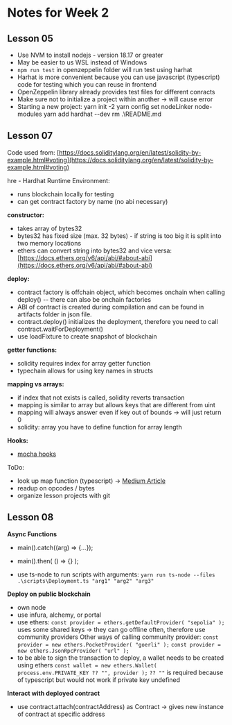 # Notes for Week 2 #
## Lesson 05
- Use NVM to install nodejs - version 18.17 or greater
- May be easier to us WSL instead of Windows
- `npm run test` in openzeppelin folder will run test using harhat 
- Harhat is more convenient because you can use javascript (typescript) code for testing which you can reuse in frontend
- OpenZeppelin library already provides test files for different conracts
- Make sure not to initialize a project within another -> will cause error
- Starting a new project:
    yarn init -2
    yarn config set nodeLinker node-modules
    yarn add hardhat --dev
    rm .\README.md

## Lesson 07
Code used from: [https://docs.soliditylang.org/en/latest/solidity-by-example.html#voting](https://docs.soliditylang.org/en/latest/solidity-by-example.html#voting)

hre - Hardhat Runtime Environment:
- runs blockchain locally for testing
- can get contract factory by name (no abi necessary)

**constructor:**
- takes array of bytes32
- bytes32 has fixed size (max. 32 bytes) - if string is too big it is split into two memory locations
- ethers can convert string into bytes32 and vice versa: [https://docs.ethers.org/v6/api/abi/#about-abi](https://docs.ethers.org/v6/api/abi/#about-abi)

**deploy:**
- contract factory is offchain object, which becomes onchain when calling deploy() -- there can also be onchain factories
- ABI of contract is created during compilation and can be found in artifacts folder in json file.
- contract.deploy() initializes the deployment, therefore you need to call contract.waitForDeployment()
- use loadFixture to create snapshot of blockchain

**getter functions:**
- solidity requires index for array getter function
- typechain allows for using key names in structs

**mapping vs arrays:**
- if index that not exists is called, solidity reverts transaction
- mapping is similar to array but allows keys that are different from uint
- mapping will always answer even if key out of bounds -> will just return 0
- solidity: array you have to define function for array length
  

**Hooks:**
- [mocha hooks](https://mochajs.org/#hooks)


ToDo:
- look up map function (typescript) -> [Medium Article](https://medium.com/@ExplosionPills/map-vs-for-loop-2b4ce659fb03#:~:text=In%20the%20same%20way%20that,iteration%20are%20handled%20for%20us.)
- readup on opcodes / bytes
- organize lesson projects with git


## Lesson 08

**Async Functions**
- main().catch((arg) => {...});
- main().then( () => {} );

- use ts-node to run scripts with arguments:
  `yarn run ts-node --files .\scripts\Deployment.ts "arg1" "arg2" "arg3"`

**Deploy on public blockchain**
- own node
- use infura, alchemy, or portal
- use ethers:
  `const provider = ethers.getDefaultProvider( "sepolia" );`
  uses some shared keys -> they can go offline often, therefore use community providers
  Other ways of calling community provider:
  `const provider = new ethers.PocketProvider( "goerli" );`
  `const provider = new ethers.JsonRpcProvider( "url" );`
- to be able to sign the transaction to deploy, a wallet needs to be created using ethers
  `const wallet = new ethers.Wallet( process.env.PRIVATE_KEY ?? "", provider );`
  `?? ""` is required because of typescript but would not work if private key undefined

**Interact with deployed contract**
- use contract.attach(contractAddress) as Contract -> gives new instance of contract at specific address
  
